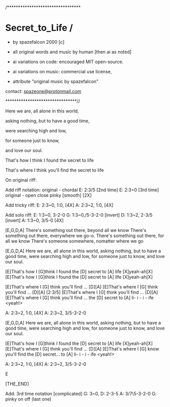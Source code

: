/*********************************

# Secret_to_Life /

 - by spazefalcon 2000 [c]

 - all original words and music by human [then ai as noted]

 - ai variations on code: encouraged MIT open-source.

 - ai variations on music: commercial use license,

 - attribute "original music by spazefalcon"

 contact: spazeone@protonmail.com

********************************//


Here we are, all alone in this world,

asking nothing, but to have a good time,

were searching high and low,

for someone just to know,

and love our soul.

That's how I think I found the secret to life

That's where I think you'll find the secret to life


On original riff:

Add riff notation:
original - chordal
E: 2:3/5 [2nd time]
E: 2:3=0 [3rd time]
original - open close pinky [smooth] [2X]

Add tricky riff:
E: 2:3~0, 1:0, [4X]
A: 2:3~2, 1:0, [4X]


Add solo riff:
E: 1:3~0, 3-2-0
G: 1:3~0,/5-3-2-0 [invert]
D: 1:3~2, 2-3/5   [invert]
A: 1:3~0, 3/5-0 [4X]

[E,G,D,A]
There's something out there, beyond all we know
There's something out there, everywhere we go-o.
There's something out there, for all we know
There's someone somewhere, nomatter where we go

[E,G,D,A]
Here we are, all alone in this world,
asking nothing, but to have a good time,
were searching high and low,
for someone just to know,
and love our soul.

[E]That's how I [G]think I found the [D] secret to [A] life [X]yeah-ah[X]
[E]That's how I [G]think I found the [D] secret to [A] life [X]yeah-ah[X]

[E]That's where I [G] think you'll find ... [D][A]
[E]That's where I [G] think you'll find ... [D][A] [2:3/5]
[E]That's where I [G] think you'll find ... [D][A]
[E]That's where I [G] think you'll find ...
the [D] secret to [A] li- i - i - ife <yeah!>

A: 2:3~2, 1:0, [4X]
A: 2:3~2, 3/5-3-2-0

[E,G,D,A]
Here we are, all alone in this world,
asking nothing, but to have a good time,
were searching high and low,
for someone just to know,
and love our soul.

[E]That's how I [G]think I found the [D] secret to [A] life [X]yeah-ah[X]
[E]That's where I [G] think you'll find ... [D][A]
[E]That's where I [G] know you'll find the [D] secret...
 to [A] li- i - i - ife <yeah!>

A: 2:3~2, 1:0, [4X]
A: 2:3~2, 3/5-3-2-0

E

[THE_END]


Add: 3rd time notation [complicated]
G: 3~0,
D: 2-3-5
A: 3/7\5-3-2-0
G: pinky on off (last one) 
